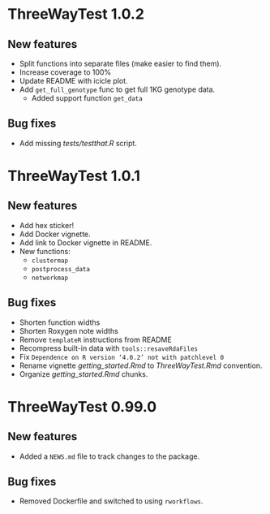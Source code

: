 # ThreeWayTest 1.0.2

## New features

* Split functions into separate files (make easier to find them).
* Increase coverage to 100%
* Update README with icicle plot.
* Add `get_full_genotype` func to get full 1KG genotype data.
    - Added support function `get_data`

## Bug fixes

* Add missing *tests/testthat.R* script.

# ThreeWayTest 1.0.1

## New features

* Add hex sticker!
* Add Docker vignette.
* Add link to Docker vignette in README.
* New functions:
    - `clustermap`
    - `postprocess_data`
    - `networkmap`

## Bug fixes

* Shorten function widths
* Shorten Roxygen note widths
* Remove `templateR` instructions from README
* Recompress built-in data with `tools::resaveRdaFiles`
* Fix `Dependence on R version ‘4.0.2’ not with patchlevel 0`
* Rename vignette *getting_started.Rmd* to *ThreeWayTest.Rmd* convention.
* Organize *getting_started.Rmd* chunks.


# ThreeWayTest 0.99.0

## New features
 
* Added a `NEWS.md` file to track changes to the package.

## Bug fixes

* Removed Dockerfile and switched to using `rworkflows`.